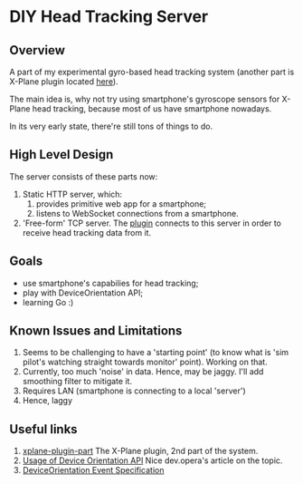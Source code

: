 # DIY Head Tracking Server

## Overview

A part of my experimental gyro-based head tracking system (another part is
X-Plane plugin located [here][xplane-plugin-part]).

The main idea is, why not try using smartphone's gyroscope sensors for
X-Plane head tracking, because most of us have smartphone nowadays.  

In its very early state, there're still tons of things to do.

## High Level Design

The server consists of these parts now:

1. Static HTTP server, which:
   1. provides primitive web app for a smartphone;
   2. listens to WebSocket connections from a smartphone.
2. 'Free-form' TCP server. The [plugin][xplane-plugin-part] connects to this
   server in order to receive head tracking data from it. 

## Goals

* use smartphone's capabilies for head tracking;
* play with DeviceOrientation API;
* learning Go :)

## Known Issues and Limitations

1. Seems to be challenging to have a 'starting point' (to know what is 
  'sim pilot's watching straight towards monitor' point). Working on that. 
2. Currently, too much 'noise' in data. Hence, may be jaggy. I'll add smoothing
  filter to mitigate it.
3. Requires LAN (smartphone is connecting to a local 'server')
4. Hence, laggy

## Useful links

1. [xplane-plugin-part] The X-Plane plugin, 2nd part of the system.
2. [Usage of Device Orientation API] Nice dev.opera's article on the topic.
3. [DeviceOrientation Event Specification]

[xplane-plugin-part]: https://github.com/artem-zh/diy-head-tracking-xplane
[Usage of Device Orientation API]: https://dev.opera.com/articles/w3c-device-orientation-usage/
[DeviceOrientation Event Specification]: https://w3c.github.io/deviceorientation/spec-source-orientation.html

